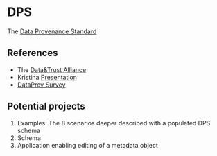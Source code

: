 # DPS

The [Data Provenance Standard](https://github.com/Data-and-Trust-Alliance/DPS/blob/main/specification.md)

## References

- The [Data&Trust Alliance](https://dataandtrustalliance.org/)
- Kristina [Presentation](https://dataandtrustalliance.org/our-initiatives/data-provenance-standards#review)
- [DataProv Survey](https://bit.ly/DataProvSurvey)

## Potential projects

1. Examples: The 8 scenarios deeper described with a populated DPS schema
2. Schema
3. Application enabling editing of a metadata object

